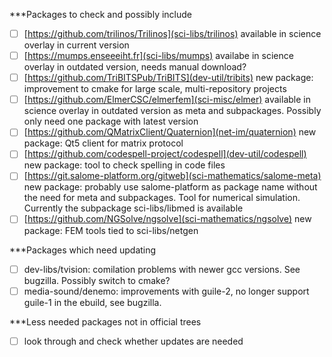 ***Packages to check and possibly include

- [ ] [https://github.com/trilinos/Trilinos](sci-libs/trilinos) available in science overlay in current version
- [ ] [https://mumps.enseeeiht.fr](sci-libs/mumps) availabe in science overlay in outdated version, needs manual download?
- [ ] [https://github.com/TriBITSPub/TriBITS](dev-util/tribits) new package: improvement to cmake for large scale, multi-repository projects
- [ ] [https://github.com/ElmerCSC/elmerfem](sci-misc/elmer) available in science overlay in outdated version as meta and subpackages. Possibly only need one package with latest version
- [ ] [https://github.com/QMatrixClient/Quaternion](net-im/quaternion) new package: Qt5 client for matrix protocol
- [ ] [https://github.com/codespell-project/codespell](dev-util/codespell) new package: tool to check spelling in code files
- [ ] [https://git.salome-platform.org/gitweb](sci-mathematics/salome-meta) new package: probably use salome-platform as package name without the need for meta and subpackages. Tool for numerical simulation. Currently the subpackage sci-libs/libmed is available
- [ ] [https://github.com/NGSolve/ngsolve](sci-mathematics/ngsolve) new package: FEM tools tied to sci-libs/netgen

***Packages which need updating

- [ ] dev-libs/tvision: comilation problems with newer gcc versions. See bugzilla. Possibly switch to cmake?
- [ ] media-sound/denemo: improvements with guile-2, no longer support guile-1 in the ebuild, see bugzilla.

***Less needed packages not in official trees
- [ ] look through and check whether updates are needed
